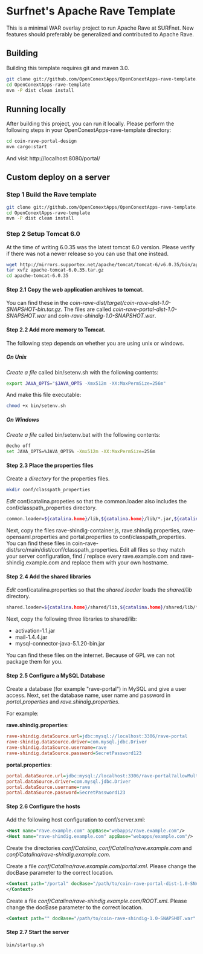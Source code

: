 # Surfnet's Apache Rave Template

This is a minimal WAR overlay project to run Apache Rave at SURFnet.
New features should preferably be generalized and contributed to Apache Rave.

## Building

Building this template requires git and maven 3.0.

```bash
git clone git://github.com/OpenConextApps/OpenConextApps-rave-template.git
cd OpenConextApps-rave-template
mvn -P dist clean install
```

## Running locally

After building this project, you can run it locally.
Please perform the following steps in your OpenConextApps-rave-template directory:

```bash
cd coin-rave-portal-design
mvn cargo:start
```

And visit http://localhost:8080/portal/

## Custom deploy on a server

### Step 1 Build the Rave template

```bash
git clone git://github.com/OpenConextApps/OpenConextApps-rave-template.git
cd OpenConextApps-rave-template
mvn -P dist clean install
```

### Step 2 Setup Tomcat 6.0

At the time of writing 6.0.35 was the latest tomcat 6.0 version.
Please verify if there was not a newer release so you can use that one instead.

```bash
wget http://mirrors.supportex.net/apache/tomcat/tomcat-6/v6.0.35/bin/apache-tomcat-6.0.35.tar.gz
tar xvfz apache-tomcat-6.0.35.tar.gz
cd apache-tomcat-6.0.35
```

#### Step 2.1 Copy the web application archives to tomcat.

You can find these in the *coin-rave-dist/target/coin-rave-dist-1.0-SNAPSHOT-bin.tar.gz*.
The files are called *coin-rave-portal-dist-1.0-SNAPSHOT.war* and *coin-rave-shindig-1.0-SNAPSHOT.war*.

#### Step 2.2 Add more memory to Tomcat.

The following step depends on whether you are using unix or windows.

##### On Unix

*Create a file* called bin/setenv.sh with the following contents:

```bash
export JAVA_OPTS="$JAVA_OPTS -Xmx512m -XX:MaxPermSize=256m"
```

And make this file executable:

```bash
chmod +x bin/setenv.sh
```

##### On Windows

*Create a file* called bin/setenv.bat with the following contents:

```bash
@echo off
set JAVA_OPTS=%JAVA_OPTS% -Xmx512m -XX:MaxPermSize=256m
```

#### Step 2.3 Place the properties files

Create a *directory* for the properties files.

```bash
mkdir conf/classpath_properties
```

*Edit* conf/catalina.propeties so that the common.loader also includes the conf/classpath_properties directory.

```bash
common.loader=${catalina.home}/lib,${catalina.home}/lib/*.jar,${catalina.home}/conf/classpath_properties
```

Next, copy the files rave-shindig-container.js, rave.shindig.properties, rave-opensaml.properties and portal.properties to conf/classpath_properties.
You can find these files in coin-rave-dist/src/main/dist/conf/classpath_properties.
Edit all files so they match your server configuration, find / replace every rave.example.com and rave-shindig.example.com and replace them with your own hostname.

#### Step 2.4 Add the shared libraries

*Edit* conf/catalina.properties so that the *shared.loader* loads the *shared/lib* directory.

```bash
shared.loader=${catalina.home}/shared/lib,${catalina.home}/shared/lib/*.jar
```

Next, copy the following three libraries to shared/lib:

* activation-1.1.jar
* mail-1.4.4.jar
* mysql-connector-java-5.1.20-bin.jar

You can find these files on the internet. Because of GPL we can not package them for you.

#### Step 2.5 Configure a MySQL Database

Create a database (for example "rave-portal") in MySQL and give a user access.
Next, set the database name, user name and password in *portal.properties* and *rave.shindig.properties*.

For example:

**rave.shindig.properties**:
```ini
rave-shindig.dataSource.url=jdbc:mysql://localhost:3306/rave-portal
rave-shindig.dataSource.driver=com.mysql.jdbc.Driver
rave-shindig.dataSource.username=rave
rave-shindig.dataSource.password=SecretPassword123
```

**portal.properties**:
```ini
portal.dataSource.url=jdbc:mysql://localhost:3306/rave-portal?allowMultiQueries=true
portal.dataSource.driver=com.mysql.jdbc.Driver
portal.dataSource.username=rave
portal.dataSource.password=SecretPassword123
```

#### Step 2.6 Configure the hosts

Add the following host configuration to conf/server.xml:

```xml
<Host name="rave.example.com" appBase="webapps/rave.example.com"/>
<Host name="rave-shindig.example.com" appBase="webapps/example.com"/>
```

Create the directories *conf/Catalina*, *conf/Catalina/rave.example.com* and *conf/Catalina/rave-shindig.example.com*.

Create a file *conf/Catalina/rave.example.com/portal.xml*.
Please change the docBase parameter to the correct location.

```xml
<Context path="/portal" docBase="/path/to/coin-rave-portal-dist-1.0-SNAPSHOT.war" debug="0">
</Context>
```

Create a file *conf/Catalina/rave-shindig.example.com/ROOT.xml*.
Please change the docBase parameter to the correct location.

```xml
<Context path="" docBase="/path/to/coin-rave-shindig-1.0-SNAPSHOT.war" debug="0"></Context>
```

#### Step 2.7 Start the server

```bash
bin/startup.sh
```





